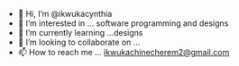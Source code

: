 - 👋 Hi, I’m @ikwukacynthia
- 👀 I’m interested in ... software programming and designs
- 🌱 I’m currently learning ...designs
- 💞️ I’m looking to collaborate on ...
- 📫 How to reach me ... ikwukachinecherem2@gmail.com

<!---
ikwukacynthia/ikwukacynthia is a ✨ special ✨ repository because its `README.md` (this file) appears on your GitHub profile.
You can click the Preview link to take a look at your changes.
--->
